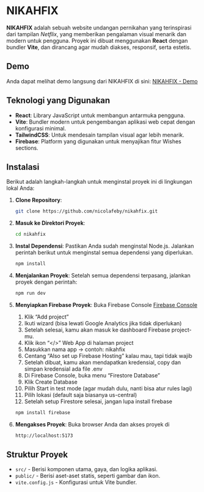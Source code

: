# NIKAHFIX

**NIKAHFIX** adalah sebuah website undangan pernikahan yang terinspirasi dari tampilan _Netflix_, yang memberikan pengalaman visual menarik dan modern untuk pengguna. Proyek ini dibuat menggunakan **React** dengan bundler **Vite**, dan dirancang agar mudah diakses, responsif, serta estetis.

## Demo

Anda dapat melihat demo langsung dari NIKAHFIX di sini: [NIKAHFIX - Demo](https://nikahfix.nicolaboard.my.id)

## Teknologi yang Digunakan

- **React**: Library JavaScript untuk membangun antarmuka pengguna.
- **Vite**: Bundler modern untuk pengembangan aplikasi web cepat dengan konfigurasi minimal.
- **TailwindCSS**: Untuk mendesain tampilan visual agar lebih menarik.
- **Firebase**: Platform yang digunakan untuk menyajikan fitur Wishes sections.

## Instalasi

Berikut adalah langkah-langkah untuk menginstal proyek ini di lingkungan lokal Anda:

1. **Clone Repository**:

   ```bash
   git clone https://github.com/nicolafeby/nikahfix.git
   ```

2. **Masuk ke Direktori Proyek**:

   ```bash
   cd nikahfix
   ```

3. **Instal Dependensi**:
   Pastikan Anda sudah menginstal Node.js. Jalankan perintah berikut untuk menginstal semua dependensi yang diperlukan.

   ```bash
   npm install
   ```

4. **Menjalankan Proyek**:
   Setelah semua dependensi terpasang, jalankan proyek dengan perintah:

   ```bash
   npm run dev
   ```

5. **Menyiapkan Firebase Proyek**:
   Buka Firebase Console [Firebase Console](https://console.firebase.google.com)

   1. Klik “Add project”
   2. Ikuti wizard (bisa lewati Google Analytics jika tidak diperlukan)
   3. Setelah selesai, kamu akan masuk ke dashboard Firebase project-mu.
   4. Klik ikon “</>” Web App di halaman project
   5. Masukkan nama app → contoh: nikahfix
   6. Centang “Also set up Firebase Hosting” kalau mau, tapi tidak wajib
   7. Setelah dibuat, kamu akan mendapatkan kredensial, copy dan simpan kredensial ada file .env
   8. Di Firebase Console, buka menu “Firestore Database”
   9. Klik Create Database
   10. Pilih Start in test mode (agar mudah dulu, nanti bisa atur rules lagi)
   11. Pilih lokasi (default saja biasanya us-central)
   12. Setelah setup Firestore selesai, jangan lupa install firebase

   ```bash
   npm install firebase
   ```

6. **Mengakses Proyek**:
   Buka browser Anda dan akses proyek di

   ```bash
   http://localhost:5173
   ```

## Struktur Proyek

- `src/` - Berisi komponen utama, gaya, dan logika aplikasi.
- `public/` - Berisi aset-aset statis, seperti gambar dan ikon.
- `vite.config.js` - Konfigurasi untuk Vite bundler.
